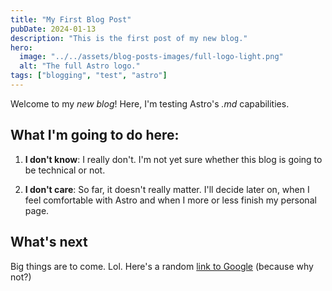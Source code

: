```yaml
---
title: "My First Blog Post"
pubDate: 2024-01-13
description: "This is the first post of my new blog."
hero:
  image: "../../assets/blog-posts-images/full-logo-light.png"
  alt: "The full Astro logo."
tags: ["blogging", "test", "astro"]
---
```


Welcome to my _new blog_! Here, I'm testing Astro's _.md_ capabilities.

## What I'm going to do here:

1. **I don't know**: I really don't. I'm not yet sure whether this blog is going to be technical or not.

2. **I don't care**: So far, it doesn't really matter. I'll decide later on, when I feel comfortable with Astro and when I more or less finish my personal page.

## What's next

Big things are to come. Lol. Here's a random [link to Google](https://google.com) (because why not?)
